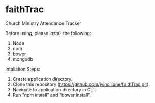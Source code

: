 faithTrac
=========

Church Ministry Attendance Tracker

Before using, please install the following:

1. Node
2. npm
3. bower
4. mongodb

Intallation Steps:

1. Create application directory.
2. Clone this repository (https://github.com/jvincilione/faithTrac.git).
3. Navigate to application directory in CLI.
4. Run "npm install" and "bower install".
